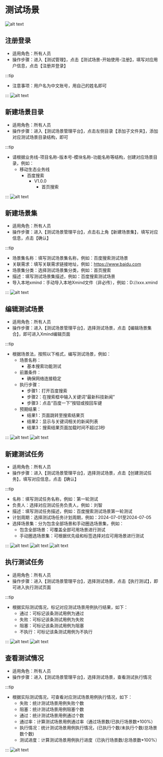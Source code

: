 # 测试场景

![alt text](image-1.png)
<!-- ![alt text](image-1_1.png) -->

## 注册登录

- 适用角色：所有人员
- 操作步骤：进入【测试管理】，点击【测试场景-开始使用-注册】，填写对应用户信息，点击【注册并登录】
  
:::tip

- 注意事项：用户名为中文账号，用自己的姓名即可

:::
![alt text](image-2.png)
<!-- ![alt text](image-2_1.png) -->

## 新建场景目录

- 适用角色：所有人员
- 操作步骤：进入【测试场景管理平台】，点击左侧目录【添加子文件夹】，添加对应测试场景目录结构，即可
  
:::tip

- 请根据业务线-项目名称-版本号-模块名称-功能名称等结构，创建对应场景目录，例如：
  - 移动生态业务线
    - 百度搜索
      - V1.0.0
        - 首页搜索

:::
![alt text](image-3.png)

## 新建场景集

- 适用角色：所有人员
- 操作步骤：进入【测试场景管理平台】，点击右上角【新建场景集】，填写对应信息，点击【确认】

:::tip

- 场景集名称：填写测试场景集名称，例如：百度搜索测试场景
- 关联需求：填写关联需求链接地址，例如：https://www.baidu.com
- 场景集分类：选择测试场景集分类，例如：首页搜索
- 描述：填写测试场景集描述，例如：百度搜索测试场景
- 导入本地xmind：手动导入本地Xmind文件（非必传），例如：D://xxx.xmind

:::
![alt text](image-4.png)

## 编辑测试场景

- 适用角色：所有人员
- 操作步骤：进入【测试场景管理平台】，选择测试场景，点击【编辑场景集合】，即可进入Xmind编辑页面

:::tip

- 根据场景法，按照以下格式，编写测试场景，例如：
  - 场景名称：
    - 基本搜索功能测试
  - 前置条件：
    - 确保网络连接稳定
  - 执行步骤：
    - 步骤1：打开百度搜索
    - 步骤2：在搜索框中输入关键词“最新科技新闻”
    - 步骤3：点击“百度一下”按钮或按回车键
  - 预期结果：
    - 结果1：页面跳转至搜索结果页
    - 结果2：显示与关键词相关的新闻列表
    - 结果3：搜索结果页面加载时间不超过3秒

:::
![alt text](image-5.png)
![alt text](image-6.png)

## 新建测试任务

- 适用角色：所有人员
- 操作步骤：进入【测试场景管理平台】，选择测试场景，点击【创建测试任务】，填写对应信息，点击【确认】

:::tip

- 名称：填写测试任务名称，例如：第一轮测试
- 负责人：选择对应测试任务负责人，例如：刘智
- 描述：填写测试任务描述，例如：百度搜索测试场景第一轮测试
- 计划周期：选择测试场任务计划周期，例如：2024-07-01至2024-07-05
- 选择场景集：分为包含全部场景和手动圈选场景集，例如：
  - 包含全部场景：可覆盖全部可用场景进行测试
  - 手动圈选场景集：可根据优先级和标签选择对应可用场景进行测试

:::
![alt text](image-7.png)
![alt text](image-8.png)
![alt text](image-9.png)

## 执行测试任务

- 适用角色：所有人员
- 操作步骤：进入【测试场景管理平台】，选择测试场景，点击【执行测试】，即可进入执行测试页面

:::tip

- 根据实际测试情况，标记对应测试场景用例执行结果，如下：
  - 通过：可标记该条测试用例为通过
  - 失败：可标记该条测试用例为失败
  - 阻塞：可标记该条测试用例为阻塞
  - 不执行：可标记该条测试用例为不执行

:::
![alt text](image-10.png)
![alt text](image-11.png)

## 查看测试情况

- 适用角色：所有人员
- 操作步骤：进入【测试场景管理平台】，选择测试场景，查看测试执行情况

:::tip

- 根据实际测试情况，可查看对应测试场景用例执行情况，如下：
  - 失败：统计测试场景用例失败个数
  - 阻塞：统计测试场景用例阻塞个数
  - 通过：统计测试场景用例通过个数
  - 通过率：计算测试场景用例通过率（通过场景数/已执行场景数*100%）
  - 执行情况：统计测试场景用例执行情况，(已执行个数/未执行个数/总场景数个数)
  - 测试进度：计算测试场景用例执行进度（已执行场景数/总场景数*100%）

:::
![alt text](image-12.png)